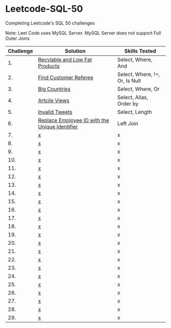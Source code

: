 # Leetcode-SQL-50

Completing Leetcode's SQL 50 challenges

Note: Leet Code uses MySQL Server. MySQL Server does not support Full Outer Joins

| Challenge | Solution         | Skills Tested                                    |
|----- |-----------------------|------------------------------------------------------|
| 1.   | [Recylable and Low Fat Products](https://github.com/ejhughes/Leetcode-SQL-50/blob/main/select1.sql) | Select, Where, And    |
| 2.   | [Find Customer Referee](https://github.com/ejhughes/Leetcode-SQL-50/blob/main/select2.sql) | Select, Where, !=, Or, Is Null   |
| 3.   | [Big Countries](https://github.com/ejhughes/Leetcode-SQL-50/blob/main/select3.sql) | Select, Where, Or   |
| 4.   | [Artcile Views](https://github.com/ejhughes/Leetcode-SQL-50/blob/main/select4.sql) | Select, Alias, Order by    |
| 5.   | [Invalid Tweets](https://github.com/ejhughes/Leetcode-SQL-50/blob/main/select5.sql) | Select, Length     |
| 6.   | [Replace Employee ID with the Unique Identifier](https://github.com/ejhughes/Leetcode-SQL-50/blob/main/join1.sql) | Left Join     |
| 7.   | [x](x) | x     |
| 8.   | [x](x) | x     |
| 9.   | [x](x) | x     |
| 10.   | [x](x) | x     |
| 11.   | [x](x) | x     |
| 12.   | [x](x) | x     |
| 13.   | [x](x) | x     |
| 14.   | [x](x) | x     |
| 15.   | [x](x) | x     |
| 16.   | [x](x) | x     |
| 17.   | [x](x) | x     |
| 18.   | [x](x) | x     |
| 19.   | [x](x) | x     |
| 20.   | [x](x) | x     |
| 21.   | [x](x) | x     |
| 22.   | [x](x) | x     |
| 23.   | [x](x) | x     |
| 24.   | [x](x) | x     |
| 25.   | [x](x) | x     |
| 26.   | [x](x) | x     |
| 27.   | [x](x) | x     |
| 28.   | [x](x) | x     |
| 29.   | [x](x) | x     |

